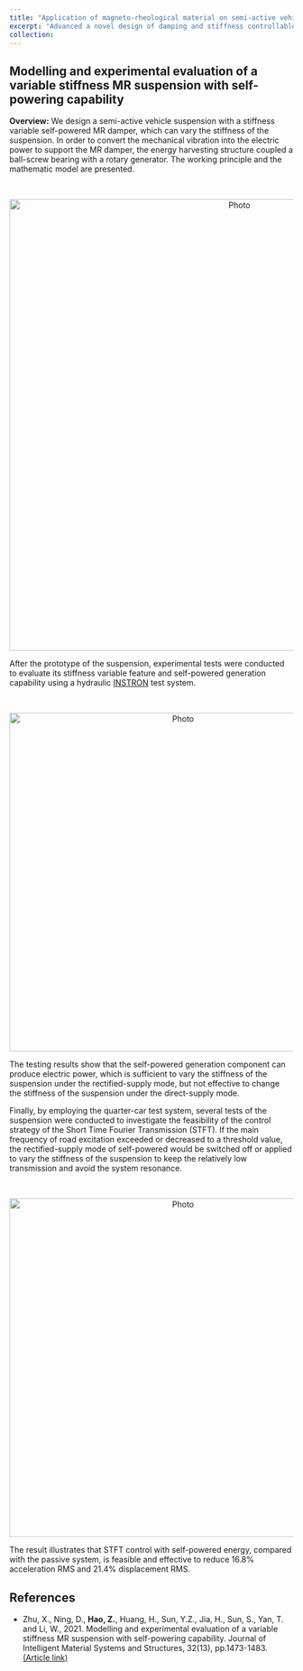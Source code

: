 ```yaml
---
title: "Application of magneto-rheological material on semi-active vehicle suspension "
excerpt: "Advanced a novel design of damping and stiffness controllable semi-active suspension, which outperform passive system in both theoretical analysis and experimental evaluation significantly. <br> <img src='https://zhuonanhao.github.io/Home/images/MRDamper.jpg'>  <img src='https://zhuonanhao.github.io/Home/images/mrf.gif'>"
collection: 
---
```


## Modelling and experimental evaluation of a variable stiffness MR suspension with self-powering capability

**Overview:** We design a semi-active vehicle suspension with a stiffness variable self-powered MR damper, which can vary the stiffness of the suspension. In order to convert the mechanical vibration into the electric power to support the MR damper, the energy harvesting structure coupled a ball-screw bearing with a rotary generator. The working principle and the mathematic model are presented. 

<br>	
<p align="center">	
  <img src="https://zhuonan-hao.github.io/Homepage/files/suspension.jpg?raw=true" alt="Photo" style="width:800px;"/>	
</p>

After the prototype of the suspension, experimental tests were conducted to evaluate its stiffness variable feature and self-powered generation capability using a hydraulic [INSTRON](https://www.instron.us/products/testing-systems) test system.  

<br>	
<p align="center">	
  <img src="https://zhuonan-hao.github.io/Homepage/files/test1.png?raw=true" alt="Photo" style="width:600px;"/>	
</p>

The testing results show that the self-powered generation component can produce electric power, which is sufficient to vary the stiffness of the suspension under the rectified-supply mode, but not effective to change the stiffness of the suspension under the direct-supply mode.

Finally, by employing the quarter-car test system, several tests of the suspension were conducted to investigate the feasibility of the control strategy of the Short Time Fourier Transmission (STFT). If the main frequency of road excitation exceeded or decreased to a threshold value, the rectified-supply mode of self-powered would be switched off or applied to vary the stiffness of the suspension to keep the relatively low transmission and avoid the system resonance. 

<br>	
<p align="center">	
  <img src="https://zhuonan-hao.github.io/Homepage/files/test2.png?raw=true" alt="Photo" style="width:600px;"/>	
</p>

The result illustrates that STFT control with self-powered energy, compared with the passive system, is feasible and effective to reduce 16.8% acceleration RMS and 21.4% displacement RMS.

## References

* Zhu, X., Ning, D., **Hao, Z.**, Huang, H., Sun, Y.Z., Jia, H., Sun, S., Yan, T. and Li, W., 2021. Modelling and experimental evaluation of a variable stiffness MR suspension with self-powering capability. Journal of Intelligent Material Systems and Structures, 32(13), pp.1473-1483. [(Article link)](https://journals.sagepub.com/doi/abs/10.1177/1045389X20986994)
